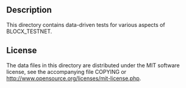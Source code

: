 Description
------------

This directory contains data-driven tests for various aspects of BLOCX_TESTNET.

License
--------

The data files in this directory are distributed under the MIT software
license, see the accompanying file COPYING or
http://www.opensource.org/licenses/mit-license.php.

